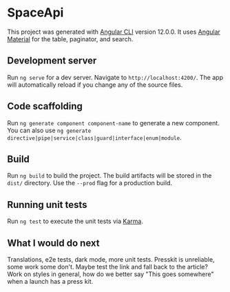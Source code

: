 # SpaceApi

This project was generated with [Angular CLI](https://github.com/angular/angular-cli) version 12.0.0.
It uses [Angular Material](https://material.angular.io/) for the table, paginator, and search.

## Development server

Run `ng serve` for a dev server. Navigate to `http://localhost:4200/`. The app will automatically reload if you change any of the source files.

## Code scaffolding

Run `ng generate component component-name` to generate a new component. You can also use `ng generate directive|pipe|service|class|guard|interface|enum|module`.

## Build

Run `ng build` to build the project. The build artifacts will be stored in the `dist/` directory. Use the `--prod` flag for a production build.

## Running unit tests

Run `ng test` to execute the unit tests via [Karma](https://karma-runner.github.io).

## What I would do next

Translations, e2e tests, dark mode, more unit tests. 
Presskit is unreliable, some work some don't. Maybe test the link and fall back to the article?
Work on styles in general, how do we better say "This goes somewhere" when a launch has a press kit.
